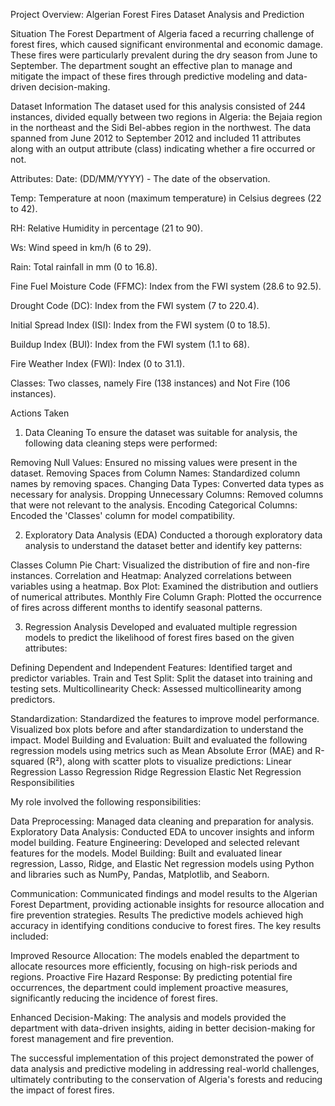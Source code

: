 Project Overview: Algerian Forest Fires Dataset Analysis and Prediction

Situation
The Forest Department of Algeria faced a recurring challenge of forest fires, which caused significant environmental and economic damage. These fires were particularly prevalent during the dry season from June to September. The department sought an effective plan to manage and mitigate the impact of these fires through predictive modeling and data-driven decision-making.

Dataset Information
The dataset used for this analysis consisted of 244 instances, divided equally between two regions in Algeria: the Bejaia region in the northeast and the Sidi Bel-abbes region in the northwest. The data spanned from June 2012 to September 2012 and included 11 attributes along with an output attribute (class) indicating whether a fire occurred or not.

Attributes:
Date: (DD/MM/YYYY) - The date of the observation.

Temp: Temperature at noon (maximum temperature) in Celsius degrees (22 to 42).

RH: Relative Humidity in percentage (21 to 90).

Ws: Wind speed in km/h (6 to 29).

Rain: Total rainfall in mm (0 to 16.8).

Fine Fuel Moisture Code (FFMC): Index from the FWI system (28.6 to 92.5).

Drought Code (DC): Index from the FWI system (7 to 220.4).

Initial Spread Index (ISI): Index from the FWI system (0 to 18.5).

Buildup Index (BUI): Index from the FWI system (1.1 to 68).

Fire Weather Index (FWI): Index (0 to 31.1).

Classes: Two classes, namely Fire (138 instances) and Not Fire (106 instances).

Actions Taken

1. Data Cleaning
To ensure the dataset was suitable for analysis, the following data cleaning steps were performed:

Removing Null Values: Ensured no missing values were present in the dataset.
Removing Spaces from Column Names: Standardized column names by removing spaces.
Changing Data Types: Converted data types as necessary for analysis.
Dropping Unnecessary Columns: Removed columns that were not relevant to the analysis.
Encoding Categorical Columns: Encoded the 'Classes' column for model compatibility.

2. Exploratory Data Analysis (EDA)
Conducted a thorough exploratory data analysis to understand the dataset better and identify key patterns:

Classes Column Pie Chart: Visualized the distribution of fire and non-fire instances.
Correlation and Heatmap: Analyzed correlations between variables using a heatmap.
Box Plot: Examined the distribution and outliers of numerical attributes.
Monthly Fire Column Graph: Plotted the occurrence of fires across different months to identify seasonal patterns.

3. Regression Analysis
Developed and evaluated multiple regression models to predict the likelihood of forest fires based on the given attributes:

Defining Dependent and Independent Features: Identified target and predictor variables.
Train and Test Split: Split the dataset into training and testing sets.
Multicollinearity Check: Assessed multicollinearity among predictors.

Standardization: Standardized the features to improve model performance. Visualized box plots before and after standardization to understand the impact.
Model Building and Evaluation: Built and evaluated the following regression models using metrics such as Mean Absolute Error (MAE) and R-squared (R²), along with scatter plots to visualize predictions:
Linear Regression
Lasso Regression
Ridge Regression
Elastic Net Regression
Responsibilities

My role involved the following responsibilities:

Data Preprocessing: Managed data cleaning and preparation for analysis.
Exploratory Data Analysis: Conducted EDA to uncover insights and inform model building.
Feature Engineering: Developed and selected relevant features for the models.
Model Building: Built and evaluated linear regression, Lasso, Ridge, and Elastic Net regression models using Python and libraries such as NumPy, Pandas, Matplotlib, and Seaborn.

Communication: Communicated findings and model results to the Algerian Forest Department, providing actionable insights for resource allocation and fire prevention strategies.
Results
The predictive models achieved high accuracy in identifying conditions conducive to forest fires. The key results included:

Improved Resource Allocation: The models enabled the department to allocate resources more efficiently, focusing on high-risk periods and regions.
Proactive Fire Hazard Response: By predicting potential fire occurrences, the department could implement proactive measures, significantly reducing the incidence of forest fires.

Enhanced Decision-Making: The analysis and models provided the department with data-driven insights, aiding in better decision-making for forest management and fire prevention.

The successful implementation of this project demonstrated the power of data analysis and predictive modeling in addressing real-world challenges, ultimately contributing to the conservation of Algeria's forests and reducing the impact of forest fires.
